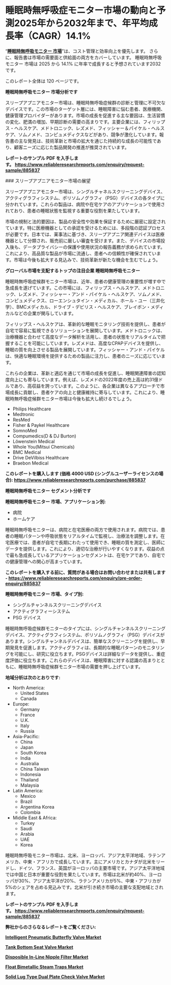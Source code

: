 <p><h1>睡眠時無呼吸症モニター市場の動向と予測2025年から2032年まで、年平均成長率（CAGR）14.1%</h1></p><p>&ldquo;<strong><a href="https://www.reliableresearchreports.com/sleep-apnea-monitors-r885837?utm_campaign=107&utm_medium=9&utm_source=Github&utm_content=ia&utm_term=12042025&utm_id=sleep-apnea-monitors">睡眠時無呼吸モニター 市場</a></strong>&rdquo;は、コスト管理と効率向上を優先します。 さらに、報告書は市場の需要面と供給面の両方をカバーしています。 睡眠時無呼吸モニター 市場は 2025 から 14.1% に年率で成長すると予想されています2032 です。</p>
<p>このレポート全体は 120 ページです。</p>
<p><strong>睡眠時無呼吸モニター 市場分析です</strong></p>
<p><p>スリープアプニアモニター市場は、睡眠時無呼吸症候群の診断と管理に不可欠なデバイスです。この市場のターゲット層には、睡眠障害に悩む患者、医療機関、健康管理プロバイダーがあります。市場の成長を促進する主な要因は、生活習慣の変化、肥満の増加、早期診断の需要の高まりです。主要企業には、フィリップス・ヘルスケア、メドトロニック、レズメド、フィッシャー＆パイケル・ヘルスケア、ソムノメド、コンピュメディクスなどがあり、競争が激化しています。報告書の主な発見は、技術革新と市場の拡大を通じた持続的な成長の可能性であり、顧客ニーズに応じた製品開発の推進が推奨されています。</p></p>
<p><strong>レポートのサンプル PDF を入手します。&nbsp;<a href="https://www.reliableresearchreports.com/enquiry/request-sample/885837?utm_campaign=107&utm_medium=9&utm_source=Github&utm_content=ia&utm_term=12042025&utm_id=sleep-apnea-monitors">https://www.reliableresearchreports.com/enquiry/request-sample/885837</a></strong></p>
<p><p>### スリープアプニアモニター市場の展望</p><p>スリープアプニアモニター市場は、シングルチャネルスクリーニングデバイス、アクティグラフィシステム、ポリソムノグラフィ（PSG）デバイスの各タイプに分かれています。これらの製品は、病院や在宅ケアのアプリケーションで使用されており、患者の睡眠状態を監視する重要な役割を果たしています。</p><p>市場の規制と法的要因は、製品の安全性や効果を保証するために厳密に設定されています。特に医療機器としての承認を受けるためには、多段階の認証プロセスが必要です。日本では、薬事法に基づき、スリープアプニア関連デバイスは医療機器として分類され、販売前に厳しい審査を受けます。また、デバイスの市場投入後も、データプライバシーの保護や使用状況の報告義務が求められています。これにより、高品質な製品が市場に流通し、患者への信頼性が確保されています。市場は今後も拡大する見込みで、技術革新が新たな機会を生むでしょう。</p></p>
<p><strong>グローバル市場を支配するトップの注目企業 睡眠時無呼吸モニター</strong></p>
<p><p>睡眠時無呼吸症候群モニター市場は、近年、患者の健康管理の重要性が増す中で急成長を遂げています。この市場には、フィリップス・ヘルスケア、メドトロニック、レズメド、フィッシャー・アンド・パイケル・ヘルスケア、ソムノメド、コンピュメディクス、ローエンシュタイン・メディカル、ホール・ユー（三井化学）、BMCメディカル、ドライブ・デビリス・ヘルスケア、ブレイボン・メディカルなどの企業が関与しています。</p><p>フィリップス・ヘルスケアは、革新的な睡眠モニタリング技術を提供し、患者が自宅で容易に監視できるソリューションを展開しています。メドトロニックは、治療機器と合わせて高度なデータ解析を活用し、患者の状態をリアルタイムで把握することを可能にしています。レズメドは、高度なCPAPデバイスを提供し、睡眠の質を向上させる製品を展開しています。フィッシャー・アンド・パイケルは、快適な睡眠環境を提供するための製品に注力し、患者のニーズに応じています。</p><p>これらの企業は、革新と適応を通じて市場の成長を促進し、睡眠関連障害の認知度向上にも寄与しています。例えば、レズメドの2022年度の売上高は約31億ドルであり、高収益を誇っています。このように、各企業は異なるアプローチで市場成長に貢献し、患者ケアの向上と健康維持に寄与しています。これにより、睡眠時無呼吸症候群モニター市場は今後も拡大し続けるでしょう。</p></p>
<p><ul><li>Philips Healthcare</li><li>Medtronic</li><li>ResMed</li><li>Fisher & Paykel Healthcare</li><li>SomnoMed</li><li>Compumedics(D & DJ Burton)</li><li>Löwenstein Medical</li><li>Whole You(Mitsui Chemicals)</li><li>BMC Medical</li><li>Drive DeVilbiss Healthcare</li><li>Braebon Medical</li></ul></p>
<p><strong>このレポートを購入します (価格 4000 USD (シングルユーザーライセンスの場合):&nbsp;<a href="https://www.reliableresearchreports.com/purchase/885837?utm_campaign=107&utm_medium=9&utm_source=Github&utm_content=ia&utm_term=12042025&utm_id=sleep-apnea-monitors">https://www.reliableresearchreports.com/purchase/885837</a></strong></p>
<p><strong>睡眠時無呼吸モニター セグメント分析です</strong></p>
<p><strong>睡眠時無呼吸モニター 市場、アプリケーション別:</strong></p>
<p><ul><li>病院</li><li>ホームケア</li></ul></p>
<p><p>睡眠時無呼吸モニターは、病院と在宅医療の両方で使用されます。病院では、患者の睡眠パターンや呼吸状態をリアルタイムで監視し、治療法を調整します。在宅医療では、患者が自宅で長期にわたって使用でき、睡眠の質を測定し、医師にデータを提供します。これにより、適切な治療が行いやすくなります。収益の点で最も急成長しているアプリケーションセグメントは、在宅ケアであり、自宅での健康管理への関心が高まっています。</p></p>
<p><strong>このレポートを購入する前に、質問がある場合はお問い合わせまたは共有します - <a href="https://www.reliableresearchreports.com/enquiry/pre-order-enquiry/885837?utm_campaign=107&utm_medium=9&utm_source=Github&utm_content=ia&utm_term=12042025&utm_id=sleep-apnea-monitors">https://www.reliableresearchreports.com/enquiry/pre-order-enquiry/885837</a></strong></p>
<p><strong>睡眠時無呼吸モニター 市場、タイプ別:</strong></p>
<p><ul><li>シングルチャンネルスクリーニングデバイス</li><li>アクティグラフィーシステム</li><li>PSG デバイス</li></ul></p>
<p><p>睡眠時無呼吸症候群モニターのタイプには、シングルチャンネルスクリーニングデバイス、アクティグラフィシステム、ポリソムノグラフィ（PSG）デバイスがあります。シングルチャンネルデバイスは、簡単なスクリーニングを提供し、早期発見を促進します。アクティグラフィは、長期的な睡眠パターンのモニタリングを可能にし、研究に役立ちます。PSGデバイスは詳細なデータを提供し、重症度評価に役立ちます。これらのデバイスは、睡眠障害に対する認識の高まりとともに、睡眠時無呼吸症候群モニター市場の需要を押し上げています。</p></p>
<p><strong>地域分析は次のとおりです:</strong></p>
<p><ul>
    <li>
        North America:
        <ul>
            <li>United States</li>
            <li>Canada</li>
        </ul>
    </li>
    <li>
        Europe:
        <ul>
            <li>Germany</li>
            <li>France</li>
            <li>U.K.</li>
            <li>Italy</li>
            <li>Russia</li>
        </ul>
    </li>
    <li>
        Asia-Pacific:
        <ul>
            <li>China</li>
            <li>Japan</li>
            <li>South Korea</li>
            <li>India</li>
            <li>Australia</li>
            <li>China Taiwan</li>
            <li>Indonesia</li>
            <li>Thailand</li>
            <li>Malaysia</li>
        </ul>
    </li>
    <li>
        Latin America:
        <ul>
            <li>Mexico</li>
            <li>Brazil</li>
            <li>Argentina Korea</li>
            <li>Colombia</li>
        </ul>
    </li>
    <li>
        Middle East & Africa:
        <ul>
            <li>Turkey</li>
            <li>Saudi</li>
            <li>Arabia</li>
            <li>UAE</li>
            <li>Korea</li>
        </ul>
    </li>
    </ul></p>
<p><p>睡眠時無呼吸モニター市場は、北米、ヨーロッパ、アジア太平洋地域、ラテンアメリカ、中東・アフリカで成長しています。主にアメリカとカナダが北米をリードし、ドイツ、フランス、英国がヨーロッパの主要市場です。アジア太平洋地域では中国と日本が重要な役割を果たしています。市場は北米が約40%、ヨーロッパが30%、アジア太平洋が20%、ラテンアメリカが5%、中東・アフリカが5%のシェアを占める見込みです。北米が引き続き市場の主要な支配地域とされます。</p></p>
<p><strong>レポートのサンプル PDF を入手します。&nbsp;<a href="https://www.reliableresearchreports.com/enquiry/request-sample/885837?utm_campaign=107&utm_medium=9&utm_source=Github&utm_content=ia&utm_term=12042025&utm_id=sleep-apnea-monitors">https://www.reliableresearchreports.com/enquiry/request-sample/885837</a></strong></p>
<p><strong></strong></p>
<p><strong></strong></p>
<p><strong></strong></p>
<p><strong></strong></p>
<p><strong>弊社からのさらなるレポートをご覧ください:</strong></p>
<p><strong><p><a href="https://github.com/timayuethem/Market-Research-Report-List-1/blob/main/intelligent-pneumatic-butterfly-valve-market.md?utm_campaign=107&utm_medium=9&utm_source=Github&utm_content=ia&utm_term=12042025&utm_id=sleep-apnea-monitors">Intelligent Pneumatic Butterfly Valve Market</a></p><p><a href="https://github.com/molayrabeta/Market-Research-Report-List-1/blob/main/tank-bottom-seat-valve-market.md?utm_campaign=107&utm_medium=9&utm_source=Github&utm_content=ia&utm_term=12042025&utm_id=sleep-apnea-monitors">Tank Bottom Seat Valve Market</a></p><p><a href="https://github.com/koopalujale2/Market-Research-Report-List-1/blob/main/disposible-in-line-nipple-filter-market.md?utm_campaign=107&utm_medium=9&utm_source=Github&utm_content=ia&utm_term=12042025&utm_id=sleep-apnea-monitors">Disposible In-Line Nipple Filter Market</a></p><p><a href="https://github.com/rembaentin6f/Market-Research-Report-List-1/blob/main/float-bimetallic-steam-traps-market.md?utm_campaign=107&utm_medium=9&utm_source=Github&utm_content=ia&utm_term=12042025&utm_id=sleep-apnea-monitors">Float Bimetallic Steam Traps Market</a></p><p><a href="https://github.com/dukawashviro/Market-Research-Report-List-1/blob/main/solid-lug-type-dual-plate-check-valve-market.md?utm_campaign=107&utm_medium=9&utm_source=Github&utm_content=ia&utm_term=12042025&utm_id=sleep-apnea-monitors">Solid Lug Type Dual Plate Check Valve Market</a></p></strong></p>